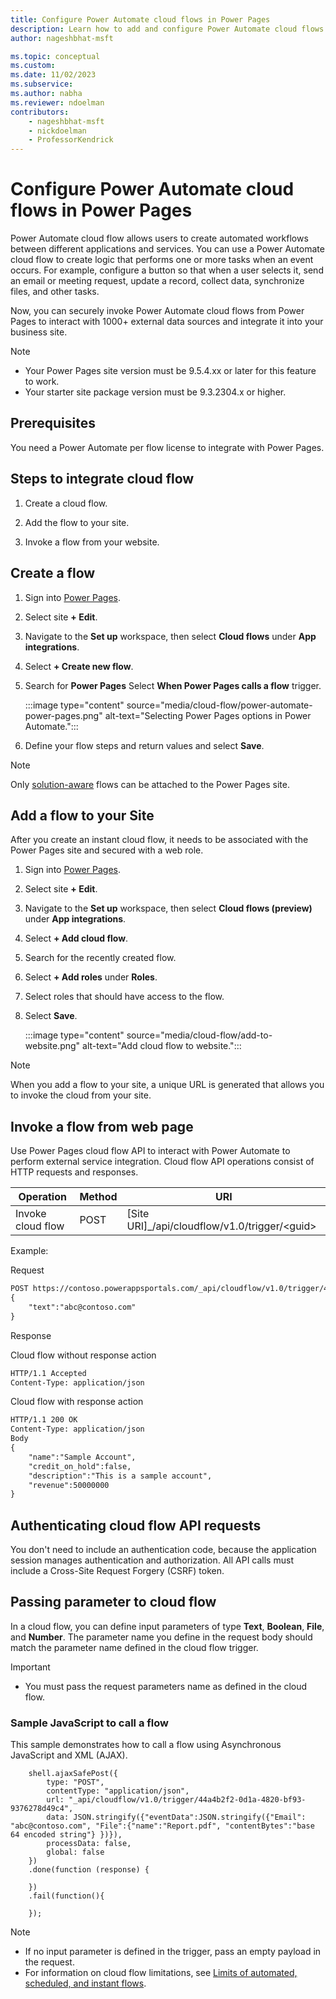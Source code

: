 ```yaml
---
title: Configure Power Automate cloud flows in Power Pages
description: Learn how to add and configure Power Automate cloud flows on Power Pages.
author: nageshbhat-msft

ms.topic: conceptual
ms.custom: 
ms.date: 11/02/2023
ms.subservice: 
ms.author: nabha
ms.reviewer: ndoelman
contributors:
    - nageshbhat-msft
    - nickdoelman
    - ProfessorKendrick
---
```


# Configure Power Automate cloud flows in Power Pages

Power Automate cloud flow allows users to create automated workflows between different applications and services. You can use a Power Automate cloud flow to create logic that performs one or more tasks when an event occurs. For example, configure a button so that when a user selects it, send an email or meeting request, update a record, collect data, synchronize files, and other tasks.

Now, you can securely invoke Power Automate cloud flows from Power Pages to interact with 1000+ external data sources and integrate it into your business site.

> [!NOTE]
> - Your Power Pages site version must be 9.5.4.xx or later for this feature to work.
> - Your starter site package version must be 9.3.2304.x or higher.

## Prerequisites

You need a Power Automate per flow license to integrate with Power Pages.

## Steps to integrate cloud flow

1. Create a cloud flow.

1. Add the flow to your site.

1. Invoke a flow from your website.

## Create a flow

1. Sign into [Power Pages](https://make.powerpages.microsoft.com/).

1. Select site **+ Edit**.

1. Navigate to the **Set up** workspace, then select **Cloud flows** under **App integrations**.

1. Select **+ Create new flow**.

1. Search for **Power Pages** Select **When Power Pages calls a flow** trigger.

    :::image type="content" source="media/cloud-flow/power-automate-power-pages.png" alt-text="Selecting Power Pages options in Power Automate.":::

1. Define your flow steps and return values and select **Save**.

> [!NOTE]
> Only [solution-aware](/power-automate/overview-solution-flows) flows can be attached to the Power Pages site.

## Add a flow to your Site

After you create an instant cloud flow, it needs to be associated with the Power Pages site and secured with a web role.

1. Sign into [Power Pages](https://make.powerpages.microsoft.com/).

1. Select site **+ Edit**.

1. Navigate to the **Set up** workspace, then select **Cloud flows (preview)** under **App integrations**.

1. Select **+ Add cloud flow**.

1. Search for the recently created flow.

1. Select **+ Add roles** under **Roles**.

1. Select roles that should have access to the flow.

1. Select **Save**.

    :::image type="content" source="media/cloud-flow/add-to-website.png" alt-text="Add cloud flow to website.":::

> [!NOTE]
> When you add a flow to your site, a unique URL is generated that allows you to invoke the cloud from your site.

## Invoke a flow from web page

Use Power Pages cloud flow API to interact with Power Automate to perform external service integration. Cloud flow API operations consist of HTTP requests and responses.

| Operation         | Method | URI                                                    |
|-------------------|--------|--------------------------------------------------------|
| Invoke cloud flow | POST   | \[Site URI\]\_/api/cloudflow/v1.0/trigger/&lt;guid&gt; |

Example:

Request

```html
POST https://contoso.powerappsportals.com/_api/cloudflow/v1.0/trigger/4d22a1a2-8a67-e681-9985-3f36acfb8ed4
{
    "text":"abc@contoso.com"
}
``` 

Response

Cloud flow without response action

```html
HTTP/1.1 Accepted
Content-Type: application/json
```

Cloud flow with response action

```html
HTTP/1.1 200 OK
Content-Type: application/json
Body
{
    "name":"Sample Account",
    "credit_on_hold":false,
    "description":"This is a sample account",
    "revenue":50000000
}
```

## Authenticating cloud flow API requests

You don't need to include an authentication code, because the application session manages authentication and authorization. All API calls must include a Cross-Site Request Forgery (CSRF) token.

## Passing parameter to cloud flow

In a cloud flow, you can define input parameters of type **Text**, **Boolean**, **File**, and **Number**. The parameter name you define in the request body should match the parameter name defined in the cloud flow trigger. 

> [!IMPORTANT]
> - You must pass the request parameters name as defined in the cloud flow.

### Sample JavaScript to call a flow

This sample demonstrates how to call a flow using Asynchronous JavaScript and XML (AJAX).
 
```
    shell.ajaxSafePost({
        type: "POST",
        contentType: "application/json",
        url: "_api/cloudflow/v1.0/trigger/44a4b2f2-0d1a-4820-bf93-9376278d49c4",
        data: JSON.stringify({"eventData":JSON.stringify({"Email": "abc@contoso.com", "File":{"name":"Report.pdf", "contentBytes":"base 64 encoded string"} })}),
        processData: false,
        global: false
    })
    .done(function (response) {
    
    })
    .fail(function(){
    
    });
```
> [!NOTE] 
> - If no input parameter is defined in the trigger, pass an empty payload in the request.
> - For information on cloud flow limitations, see [Limits of automated, scheduled, and instant flows](/power-automate/limits-and-config).
